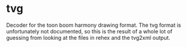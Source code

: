 # tvg
Decoder for the toon boom harmony drawing format.
The tvg format is unfortunately not documented, so this is the result of a whole lot of guessing from looking at the files in rehex and the tvg2xml output.
